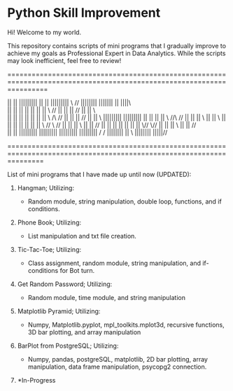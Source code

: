 # Python Skill Improvement

Hi! Welcome to my world.

This repository contains scripts of mini programs that I gradually improve to achieve my goals as Professional Expert in Data Analytics.
While the scripts may look inefficient, feel free to review!


======================================================================================================================

||     ||  |||||||||  ||         ||         |||||||||   \\                  // ||||||||  |||||||   ||        ||||\\  
||     ||  ||         ||         ||         ||     ||    \\                //  ||    ||  ||  //    ||        ||   \\  
||     ||  ||         ||         ||         ||     ||     \\      /\      //   ||    ||  || //     ||        ||    \\ 
|||||||||  |||||||||  ||         ||         ||     ||      \\    //\\    //    ||    ||  || \\     ||        ||     \\
||     ||  ||         ||         ||         ||     ||       \\  //  \\  //     ||    ||  ||  \\    ||        ||     //
||     ||  ||         ||         ||         ||     ||        \\//    \\//      ||    ||  ||   \\   ||        ||    //    
||     ||  |||||||||  |||||||||  |||||||||  |||||||||         \/      \/       ||||||||  ||    \\  ||||||||  |||||//   

=====================================================================================================================


List of mini programs that I have made up until now (UPDATED):

1.  Hangman;
      Utilizing:
      * Random module, string manipulation, double loop, functions, and if conditions.

2.  Phone Book;
      Utilizing:
      * List manipulation and txt file creation.

3.  Tic-Tac-Toe;
      Utilizing:
      * Class assignment, random module, string manipulation, and if-conditions for Bot turn.

4.  Get Random Password;
      Utilizing:
      * Random module, time module, and string manipulation

5.  Matplotlib Pyramid;
      Utilizing:
      * Numpy, Matplotlib.pyplot, mpl_toolkits.mplot3d, recursive functions, 3D bar plotting, and array manipulation

6.  BarPlot from PostgreSQL;
      Utilizing:
      * Numpy, pandas, postgreSQL, matplotlib, 2D bar plotting, array manipulation, data frame manipulation, psycopg2 connection.

7.  *In-Progress
